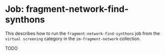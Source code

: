 # Job: fragment-network-find-synthons

This describes how to run the `fragment-network-find-synthons` job from the `virtual screening` category in the `im-fragment-network` collection.

TODO